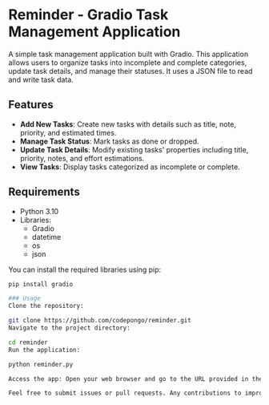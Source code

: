 # Reminder - Gradio Task Management Application  

A simple task management application built with Gradio. This application allows users to organize tasks into incomplete and complete categories, update task details, and manage their statuses. It uses a JSON file to read and write task data.  

## Features  

- **Add New Tasks**: Create new tasks with details such as title, note, priority, and estimated times.  
- **Manage Task Status**: Mark tasks as done or dropped.  
- **Update Task Details**: Modify existing tasks' properties including title, priority, notes, and effort estimations.  
- **View Tasks**: Display tasks categorized as incomplete or complete.  

## Requirements  

- Python 3.10
- Libraries:  
  - Gradio  
  - datetime  
  - os  
  - json  

You can install the required libraries using pip:  

```bash  
pip install gradio

### Usage
Clone the repository:

git clone https://github.com/codepongo/reminder.git  
Navigate to the project directory:

cd reminder
Run the application:

python reminder.py 

Access the app: Open your web browser and go to the URL provided in the command line output (usually http://localhost:8002).

Feel free to submit issues or pull requests. Any contributions to improve the application are welcome!

